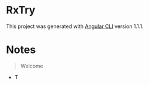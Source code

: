 # RxTry

This project was generated with [Angular CLI](https://github.com/angular/angular-cli) version 1.1.1.

# Notes

> Welcome <br>
* T

